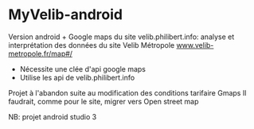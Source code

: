 # MyVelib-android
Version android + Google maps du site velib.philibert.info: analyse et interprétation des données du site Velib Métropole www.velib-metropole.fr/map#/

   * Nécessite une clée d'api google maps
   * Utilise les api de velib.philibert.info


Projet à l'abandon suite au modification des conditions tarifaire Gmaps
Il faudrait, comme pour le site, migrer vers Open street map

NB: projet android studio 3
